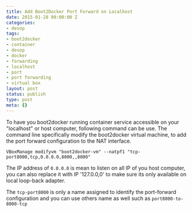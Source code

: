 ```yaml
---
title: Add Boot2Docker Port Forward on Localhost
date: 2015-01-28 00:00:00 Z
categories:
- devop
tags:
- boot2docker
- container
- devop
- docker
- forwarding
- localhost
- port
- port forwarding
- virtual box
layout: post
status: publish
type: post
meta: {}
---
```


To have you boot2docker running container service accessible on your "localhost" or host computer, following command can be use. The command line specifically modify the boot2docker virtual machine, to add the port forward configuration to the NAT interface.

```
VBoxManage modifyvm "boot2docker-vm" --natpf1 "tcp-port8000,tcp,0.0.0.0,8000,,8000"
```

The IP address of `0.0.0.0` is mean to listen on all IP of you host computer, you can also replace it with IP '127.0.0,0' to make sure its only available on local loop-back adapter.

The `tcp-port8000` is only a name assigned to identify the port-forward configuration and you can use others name as well such as `port8000-to-8000-tcp`

